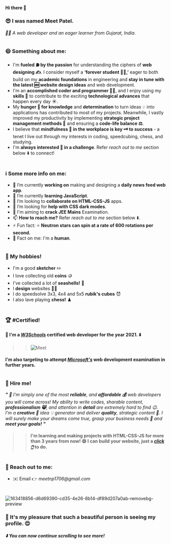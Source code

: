 #### Hi there 👋
### 😎 I was named Meet Patel.
###### 👨‍💻 A web developer and an eager learner from Gujarat, India.
#
### 😄 Something about me: 
- I'm **fueled ⛽ by the passion** for understanding the ciphers of **web designing ✍️**. I consider myself a **‘forever student 🧑‍🎓,’** eager to both build on my **academic foundations** in engineering and **stay in tune with the latest 🆕 website design ideas** and web development.
- I'm an **accomplished coder and programmer 👨‍💻**, and I enjoy using my **skills 🤹** to contribute to the exciting **technological advances** that happen every day ☀️.
- My **hunger 🍔 for knowledge** and **determination** to turn ideas 💡 into applications has contributed to most of my projects. Meanwhile, I vastly improved my  productivity by implementing **strategic project management methods 🙂** and ensuring a **code-life balance ⚖️**.
- I believe that **mindfulness 🧠 in the workplace is key 🗝️ to success** - a tenet I live out through my interests in coding, speedcubing, chess, and studying.
- I'm **always interested 🤗 in a challenge**. Refer _reach out to me_ section below ⬇️ to connect!
#
### ℹ️ Some more info on me: 
- 🔭 I’m currently **working on** making and designing a **daily news feed web app**.
- 🌱 I’m currently **learning JavaScript**.
- 👯 I’m looking to **collaborate on HTML-CSS-JS** apps.
- 🤔 I’m looking for **help with CSS dark modes**.
- 📖 I'm aiming to **crack JEE Mains** Examination.
- 📫 **How to reach me?** Refer _reach out to me_ section below ⬇️.
- ⚡ Fun fact: ⭐ **Neutron stars can spin at a rate of 600 rotations per second.**
- 🤩 Fact on me: I'm a **human**.
#
### 🎨 My hobbies!
- I'm a good **sketcher** ✏️
- I love collecting old **coins** 🪙
- I've collected a lot of **seashells!** 🐚 
- I **design** websites 🧑‍💻
- I do speedsolve 3x3, 4x4 and 5x5 **rubik's cubes** 😈
- I also lave playing **chess!** ♟️
#
### 🏆 #Certified!
#### 🎉 I'm a [_W3Schools_](https://w3schools.com) **certified** web developer for the year 2021. ⬇️
>> ![Meet](https://user-images.githubusercontent.com/89027512/163414614-98c4951c-671c-4ad4-96e8-658f6a507902.PNG)
#### I'm also targeting to attempt [_Microsoft's_](https://microsoft.com) web development examination in further years.
#
### 🎊 Hire me!
_**"** 🤗 I'm simply one of the most **reliable**, and **affordable 💰** web developers you will come across! My ability to write codes, sharable content, **professionalism 😸**, and attention in **detail** are extremely hard to find 😉. I'm a **creative 🎨** idea 💡 generator and deliver **quality**, strategic content 📝. I will surely make your dreams come true, grasp your business needs 🙌 and **meet your goals!** **"**_
>> #### I'm learning and making projects with HTML-CSS-JS for more than 3 years from now! 😄 I can build your website, just a [_click 🖱️_](https://meetpatel1706.github.io) to do.
#
### 📱 Reach out to me:
- ✉️ Email 👉 _meetnp1706@gmail.com_
#
![163418856-d6d69390-cd35-4e26-8b14-df89d207a0ab-removebg-preview](https://user-images.githubusercontent.com/89027512/163426788-49aa3f73-6636-4586-998b-45b42ea7d560.png)
### 💖 It's my pleasure that such a beautiful person is seeing my profile. 😍
##### ⬇️ You can now continue scrolling to see more!
#
